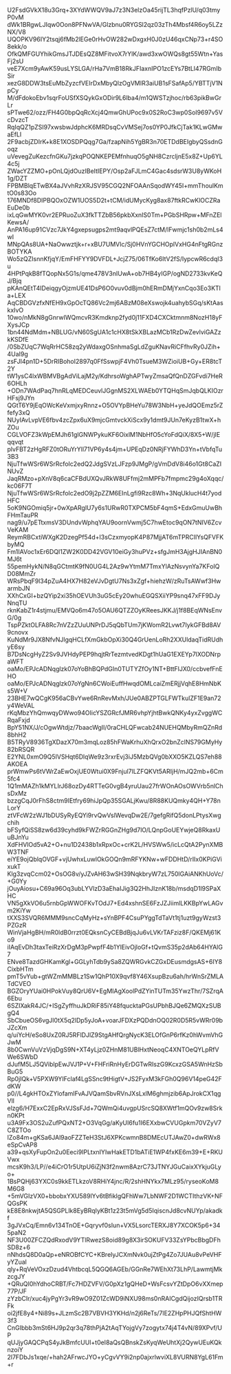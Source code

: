 U2FsdGVkX18u3Grq+3XYdWWQV9aJ7z3N3elzOa45rijTL3hqfPzlU/q03tmyP0vM
dWk1BRgwLJIqw0Oon8PFNwVA/Glzbnu0RYGSl2qz03zTh4Mbsf4R6oy5LZzNX/V8
UQOPKV96IY2tsqj6fMb2lEGe0rHvOW282wDxgxH0J0zU46qxCNp73+r4SO8ekk/o
OfkQMFGUYhikGmsJTJDEsQZ8MFitvoX7rYlK/awd3xwOWQs8gt55Wtn+YasFj2sU
veE7Xcm9yAwK59usLYSLGA/rHa7VmB18RkJFIaxnIPO1zcEYs7BtLl47RGmIbSir
xezG8DDW3tsEuMbZyzcfVEIrDxMbyQlzOgVMIR3aiUB1sFSafAp5/YBTTjV1NpCy
M/dFdokoEbv1sqrFoUSfXSQykGxODir9L6lba4/m1QWSTzjhoc/rb63pikBwGrLr
sPTwe62/ozz/FH4G0bpQqRcXcj4QmwGhUPoc9x0S2RoC3wp0SoI9697v5VcDvzcT
RqIqQZ1pZSI97xwsbwJdphcK6MRDsqCvVMSej7os0YP0JfkCjTak1KLwGMwaEfLI
2F9acbjZDIrK+k8E1XOSDPQqg7Ga/fzapNih5YgBR3n70ETDdBEIgbyQSsdnGoqz
uVevegZuKezcfnGKu7jzkqPOQNKEPEMfnhuqO5gNH8CzrcljnE5x8Z+Up6YL4c5j
ZWacYZZMO+pOnLQjdOuzIBeItIEPY/Osp2aFJLmC4Gac4sdsrW3U8yWKoH1g/DZT
FPBMBlqETwBX4aJVvhRzXRJSV95CGQ2NFOAAnSqodWY45I+mmThoulKmtO0s83Oo
176MNDf8DIPBQOxOZW1UOS5D2t+tCM/idUMycKyg8ax87ftkRCwKlOCZRaEuDe0b
ixLqGwMYK0vr2EPRuoZuX3fkTTZbB56pkbXxnIS0Tm+PGbSHRpw+MFnZElKewsA/
AnPA16up91CVzc7JkY4gxepsugps2mt9aqvlPQEsZ7ctM/lFwmjc1sh0b2mLs4wI
MNpQAs8UA+NaOwwztjk+r+xBU7UMVlc/Sj0HVnYGCHOplVxHG4nFtgRGnzBOTYKA
Wo5zQZIsnnKfjqY/EmFHFYY9DVFDL+JcjZ75/06TfKo6ItV2fS/IypcwR6cdqI3u
4HPtPqkB8fTQopNx5G1s/qme478V3nIUwA+ob7HB4yIGP/ogND2733kvKeQJ/Bjq
pKAnQEtT4IDeiqgyOjzmUE41DsP6O0vuv0dBjm0hERmDMjYxnCqo3Eo3KTla+LEX
AqCBDGVzfxNfEH9xGpOcTQ86Vc2mj6ABzM08eXswojk4uahybSGq/sKtAaskxIvO
10wo/nMkN8gGnrwIWQmcvR3Kmdknp2fyd0j11FXD4CXCktmnm8NozH18yFXysJCp
1bn44NdMdm+NBLUG/vN60SgUA1c1cHX8tSkXBLazMCb1RzDwZevlviGAZzkKSDfE
/0SbZUqC7WqRrHC58zq2yWdaxgOSnhmaSgLdZguKNavRiCFfhvRy0JZih+4UaI9g
zsFJI4pn1D+5DrRIBohoI2897q0FfSswpjF4Vh0TsueM3WZioiUB+Gy+ER8tcT2Y
tW1ysC4lxWBMVBgAdViLajM2y/KdhrsoWghAPTwyZmsaQfQnDZGFvdi7HeR6OHLh
+ODn7WAdPaq7hnRLqMEDCeuvlJGgnMS2XLWAEb0YTQHqSmJqbQLKIOzrHFsj9JYn
QGtT6Y9jEqOWcKeVxmjxyRnnz+O5OVYpBHeYu78W3NbH+yeJdQOEmz5rZfefy3xQ
NUyIAvLvpVE6fbv4zcZpx6uX9mjcGmtvckXiScx9y1dmt9JUn7eKyzB1twX+hZOu
CGLVOFZ3kWpEMJh61glGNWPykuKF6OixlM1NbHfO5cYoFdQiX/8X5+W/jIEqqvqt
plvFBT2zHgRFZ0tORuYrYll71VP6y4s4jm+UPEqDz0NRjFYWhD3Yn+tVbfqTu3B3
NjuTfwWSr6WSrRcfoIc2edQ2JdgSVzLJFzp9JMgP/gVmDdV8i46o1Gt8CaZINUvZ
JaqRMzo+pXnV8q6caCFBdUXQvJRkW8UFfmj2mMPFb7fmpmc29g4oXqqc/kc06F7T
NjuTfwWSr6WSrRcfoIc2edO9j2pZZM6EInLgfi9Rzc8Wh+3NqUklucH4t7yodHFC
5oK9NGOmiq5jr+0wXpARglU7y6s1URwR0TXPCM5bF4qmS+EdxGmuUwBhFHmTauPR
nag9/u7pETtxmsV3DUndvWphqYAU9oornVwmj5C7hwEtoc9qON7tNIV6ZcvVeKAM
ReymRBCxtiWXgK2DzegPf54d+I3sCzxmyopK4P87MjjAT6mTPRCIlYsQFVFKbyMQ
Fm1IAVoc1xEr6DQI1ZW2K0DD42VGV10eiGy3huPVz+sfgJmH3AjgHJIAnBN0MJ6t
55pemHykN/N8qGCtmtK9fN0UG4L2Az9wYtmM7TmxYlAzNsvynYa7KFoIQD08MmZr
WRsPbqF9l34pZuA4HX7H82eVJvDgtU7Ns3xZgf+hiehzW/zRuTsAWwf3HwarmbJN
XXhCxGI+bzQYip2xi35hOEVUh3uG5cEy20whuEGQSXiiYP9snq47xFF9DJyNnqTU
rknKabZ1r4stjmu/EMVQo6m47o5OAU6QTZZOyKReesJKKJ/j1f8BEqWNsEnvG/0g
TspPZktOLFA8Rc7nVZzZUuUNPrDJ5qQbTUm7jKWomR2Lvwt7IykGFBd8AV9cnovx
KuNdMr9JX8NfvNJlgqHCLfXmGkbOpXi30Q4GrUenLoRh2XXUldaqTidRUdhyE6sy
B7DsNcgHyZ2Sv9JVHdyPEP9hqjtRrTezmtvedKDgt1hUaG1EXEYp7lXODNrpaWFT
oaMo/EPJcADNqglzk07oYoBhBQPdGIn0TUTYZfOy1NT+BttFlJX0/ccbvefFnEHO
oaMo/EPJcADNqglzk07oYgNn6CWoiEuffHwqdOMLcaiZmERjjVqhE8HmNbKs5W+V
23BHE7wQCgK956aCBvYwe6RnRevMxh/JUe0ABZPTGLFWTkulZF1E9an72y4WeVAL
rKqMbzYhQmwqyDWwo94OIicYSZGRcfJMR6vhpYjhtBwkQNKy4yxZvggWCRqaFxjd
BpY51NX/J/cOgwWtdjz/7baacWgII/0raCHLQFwcab24NUEHQMbyRmQZnRd8bhH2
B5TRyV8936TgXDazX70m3mqLoz85hFWaKrhuXhQrxO2bnZclNS79GMyHy82bRSQR
E2YNL0xmO9Q5IVSHqt6DlqWe9z3rxrEvj3iJ5MzbQVg0bXXO5KZLQS7eh88AKOEA
prWmwPs6tVWrZaEwOxjUE0Wtui0X9Fnjul7lLZFQKVt5ARIjH/mJQ2mb+6Cm5fc4
1Q1mMAZh1kMYLIrJ68ozDy4RTTeG0vgB4yruUau27frWOnAOsOWVrb5nlChsDxMz
bzzgCqJ0rFhS8ctm9IEtfry69hiJpQp35SGALjKwu/8R88KUQmky4QH+Y78nLorY
ztVFcW2zWJ1bDUSyRyEQYi9rvQwVslWevqDw2E/7gefgRifQ5donLPtysXwgchih
bFSyfQiSS8zw6d39cyhd9kFWZrRGGnZHg9d7lO/LQnpGoUEYwjeQ8RkaxUuBJnYu
XdFHVlOd5vA2+O+nu1D2438b1xRpxOc+crK2L/HVSWw5/icLcQtA2PynXMBW3TNF
eiYE9ojQblqOVGF+vjUwhxLuwlOkGOQn9mRFYKNw+wFDDHtD/rIIx0KPiGVixukT
Klg3zvqCcm02+OsOG8v/yJZvAH63wSH39NqkbryW7zL750lGAiANKhUoVc/+G0Yy
jOuyAiosu+C69a96Oq3ubLYVlzD3aEhaIJig3Q2HhJIznK18b/msdqD1l9SPaXHC
VN5gXkVO6u5rnbGpWWOFKvTOdJ7+Ed4xshnSE6FzJZJiimlLKKBpYwLAGvm2KiYw
tXXS3SVQR6MMM9sncCqMyHz+sYnBPF4CsuPYggTdTaVt1tj1uzt9gyWzst3PZGzR
WinVjaHgBH/mR0ldB0rrzt0EQksnCyCEBdBjqJu6vLVKrTAFziz8F/QKEMj61Ko9
iIAqEvDh3taxTeiRzXrDgM3pPwpfF4b1YlEivOjloGf+tQvmS35p2dAb64HYAlG7
ENve8TazdGHKamKgl+GGLyhTdb9ySa8ZQWRGvkCZGxDEusmdgsAS+6IY8CixbHTm
pmT5vYub+gtWZmMMBLz1Sw1QhP10X9qvf8Y46XsupBzu6ah/hrWnSrZMLATdCVEO
BGZOryYUai0HPokVuy8QrU6V+EgMIAgXoolPdZYinTUTm35YwzThr/7SZrqA6Ebu
6SZIXakR4JC/+ISgZyffhuJkDRiF85iY48fqucktaPGsUPbhBJQe6ZMQXzSUBgQ4
SbCbueOS6vgJl0tX5q2lDp5yJoA+voarJFDXzPQDdnOQ02R0D5R5vWRr09bJZcXm
q/uiYcH/eSo8UxZ0RJ5RFlDJlZ9StgAHfQrgNycK3ELOfGnP6rfKz0hWvmVhGJwM
8b0CwnVuVzVjqDgS9N+XT4yLjz0ZHnM81UBlHxtNeoqC4XNTOeQYLpRfVWe6SWbD
dJufM5LJ5QViblpEwJVJ1P+V+FHFriRnHyErDGTwRIszG9KcxzGSA5WnHzSbBuG5
Rp0jIQk+V5PXW9YIFclaf4LgSSnc9tHigtV+JS2FyxM3kFGh0Q96V14peG42FdKW
p0//L4gkHTOxZYlofamIFvAJVQamSbvRVnJXsLxlM6ghmjzib6ApJrokCX1qgVll
elzg6/H7ExxC2EpRxVJSsFJd+7QWmQi4uvgpUSrcSQ8XWtf1mQOv9zw8Srkn0KPt
u3A9Fx3OS2uZufPQxNT2+O3VqGg/aKyUI6fu1I6EXxbwCVUGpkm70VZyV7C8ZTOo
IZo84m+gKSa6JAl9aoFZZTeH3StJ6XPKcwmnB8DMEcUTJAwZ0+dwRWx8eSpCvAP8
a39+qsXyFupOn2u0Eeci9IPLtxnIYlwHakETD1bATiE1WP4fxKE6m39+E+RKUVwx
mcsK9h3/LP//e4iCrO1r5UtpU6iZjN3f2nwm8AzrC73JTNYJGuCaixXYkjuGLyo+
1BsPQHj63YXC0s9kkETLkzoV8RHiY4jnc/R/2shHNYkx7MLz95/ryseoKoM8M6G8
+5mVGIzVX0+bbobxYXU589lYv6tBfiklgQFhWw7LbNWF2D1WCTIthzVK+NFQGsPK
kE8E8nkwjtA5QSGPLlk8EyBRqIyKBt1z23t5mVg5d5IqiscnJd8cvNUYp/akadkf
3gJVxCq/Emn6v134TnOE+Gqryvf0sIun+VX5LsorcTERXJ8Y7XCOK5p6+345paN2
NF3U00ZFCZQdRxodV9YTlRwezS8oid89g8X3irSOKUFV33ZsYPbcBbgDFhSD8z+6
nNhdsQ8D0aQp+eNROBfCYC+KBrelyJCXmNvk0ujZtPg4Zo7JUAu8vPeVHFyYZual
qly+RqVeVOxzDzud4VhtbcqL5QGQ6AGEb/GGnRe7WEhXt73LhP/LawmtjMkzcgJY
+QRuQI0hYdhoCRBT/Fc7HDZVFV/G0pXz1gQHeD+WsFcsvYZtDpO6vXXmep77P/JF
zYzbCIr/xuc4jyPgYr3vR9wO9Z01ZcWD9iNXU98ms0nRAICgdQijozIQrsb1TRFk
oi2jfE8y4+Ni89s+JLzmSc2B7VBVH3YKHd/n2j6ReTs/7lE2ZHpPHJQfShtHW3f3
CnGIbbb3mSt6HJ9p2qr3q78thPjA2tAqTYojgVy7zogytx74j4T4vN/89XPvf/UP
qUJjyGAQCPqS4yJkBmfcUUl+t0eI8aQsQBnskZsKyqWeUhtXj2QywUEuKQknzoiY
2l7FDbJs1xqe/+hah2AFrwcJYO+yCgvVY9i2np0ajxrlwviXL8VURN8YgL61Fm+r
